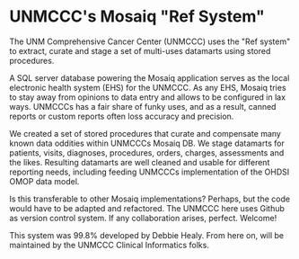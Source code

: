 # UNMCCC's Mosaiq "Ref System"
The UNM Comprehensive Cancer Center (UNMCCC) uses the "Ref system" to extract, curate and stage a set of multi-uses datamarts using stored procedures.  

A SQL server database powering the Mosaiq application serves as the local electronic health system (EHS) for the UNMCCC. As any EHS, Mosaiq tries to 
stay away from opinions to data entry and allows to be configured in lax ways. UNMCCCs has a fair share of funky uses, and as a result, 
canned reports or custom reports often loss accuracy and precision.  

We created a set of stored procedures that curate and compensate many known data oddities within UNMCCCs Mosaiq DB.  We stage datamarts for 
patients, visits, diagnoses, procedures, orders, charges, assessments and the likes. Resulting datamarts are well cleaned and usable for different reporting needs,
including feeding UNMCCCs implementation of the OHDSI OMOP data model.  

Is this transferable to other Mosaiq implementations? Perhaps, but the code would have to be adapted and refactored.  The UNMCCC here uses 
Github as version control system. If any collaboration arises, perfect. Welcome!

This system was 99.8% developed by Debbie Healy. From here on, will be maintained by the UNMCCC Clinical Informatics folks.
